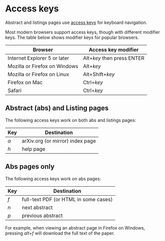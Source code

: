 Access keys
===========

Abstract and listings pages use [access
keys](http://www.w3.org/TR/html4/interact/forms.html#h-17.11.2) for
keyboard navigation.

Most modern browsers support access keys, though with different modifier
keys. The table below shows modifier keys for popular browsers.

| Browser                       | Access key modifier        |
|-------------------------------|----------------------------|
| Internet Explorer 5 or later  | Alt+*key* then press ENTER |
| Mozilla or Firefox on Windows | Alt+*key*                  |
| Mozilla or Firefox on Linux   | Alt+Shift+*key*            |
| Firefox on Mac                | Ctrl+*key*                 |
| Safari                        | Ctrl+*key*                 |

Abstract (abs) and Listing pages
--------------------------------

The following access keys work on both abs and listings pages:

| Key | Destination                      |
|-----|----------------------------------|
| *a* | arXiv.org (or mirror) index page |
| *h* | help page                        |

Abs pages only
--------------

The following access keys work on abs pages:

| Key | Destination                           |
|-----|---------------------------------------|
| *f* | full-text PDF (or HTML in some cases) |
| *n* | next abstract                         |
| *p* | previous abstract                     |

For example, when viewing an abstract page in Firefox on Windows,
pressing *alt+f* will download the full text of the paper.
